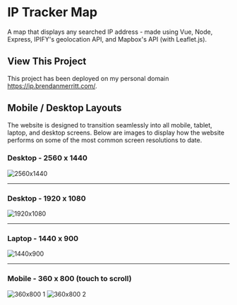 # IP Tracker Map
A map that displays any searched IP address - made using Vue, Node, Express, IPIFY's geolocation API, and Mapbox's API (with Leaflet.js).

## View This Project
This project has been deployed on my personal domain https://ip.brendanmerritt.com/.

## Mobile / Desktop Layouts
The website is designed to transition seamlessly into all mobile, tablet, laptop, and desktop screens. Below are images to display how the website performs on some of the most common screen resolutions to date.

### Desktop - 2560 x 1440
![2560x1440](https://user-images.githubusercontent.com/69825805/173463593-16261f93-5875-4470-8954-9ef3a7c4c20f.png)
___
### Desktop - 1920 x 1080
![1920x1080](https://user-images.githubusercontent.com/69825805/173463407-1fbd0088-adcd-4a85-a06c-1bf0f09e9f1e.png)
___
### Laptop - 1440 x 900
![1440x900](https://user-images.githubusercontent.com/69825805/173463737-188bd9cf-06e2-414c-a34b-01c2ed02046b.png)
___
### Mobile - 360 x 800 (touch to scroll)
![360x800 1](https://user-images.githubusercontent.com/69825805/173464187-9ce6369d-29bf-40d1-9b1d-f1f6ccba47ac.png) ![360x800 2](https://user-images.githubusercontent.com/69825805/173464192-c3890795-def0-46d4-bf82-aca9639e0968.png)
